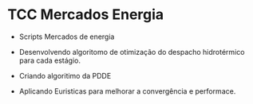 # TCC Mercados Energia
- Scripts Mercados de energia

- Desenvolvendo algoritomo de otimização do despacho hidrotérmico para cada estágio.

- Criando algoritimo da PDDE

- Aplicando Euristicas para melhorar a convergência e performace.
